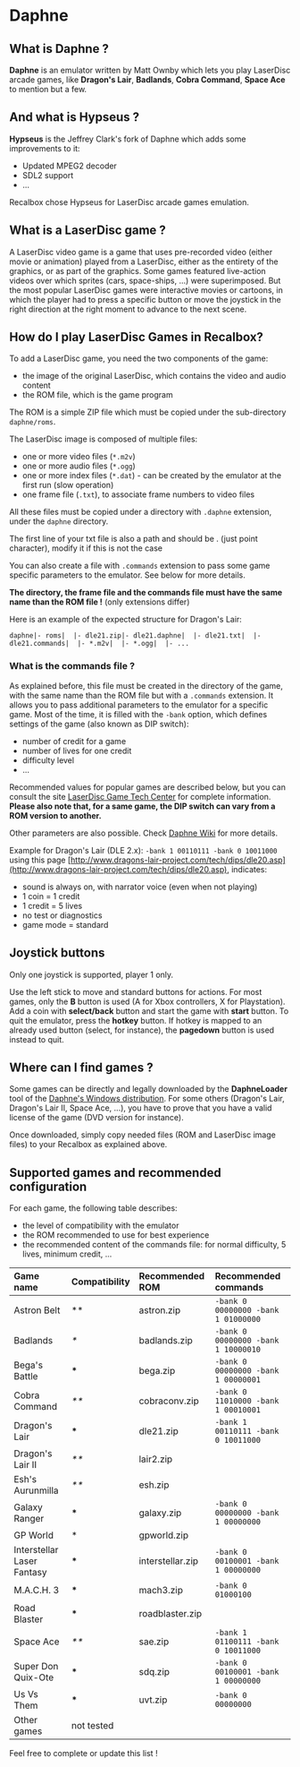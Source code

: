 # Daphne

## What is Daphne ? <a id="what-is-daphne"></a>

**Daphne** is an emulator written by Matt Ownby which lets you play LaserDisc arcade games, like **Dragon's Lair**, **Badlands**, **Cobra Command**, **Space Ace** to mention but a few.

## And what is Hypseus ? <a id="and-what-is-hypseus"></a>

**Hypseus** is the Jeffrey Clark's fork of Daphne which adds some improvements to it:

* Updated MPEG2 decoder
* SDL2 support
* ...

Recalbox chose Hypseus for LaserDisc arcade games emulation.

## What is a LaserDisc game ? <a id="what-is-a-laserdisc-game"></a>

A LaserDisc video game is a game that uses pre-recorded video \(either movie or animation\) played from a LaserDisc, either as the entirety of the graphics, or as part of the graphics. Some games featured live-action videos over which sprites \(cars, space-ships, ...\) were superimposed. But the most popular LaserDisc games were interactive movies or cartoons, in which the player had to press a specific button or move the joystick in the right direction at the right moment to advance to the next scene.

## How do I play LaserDisc Games in Recalbox? <a id="how-do-i-play-laserdisc-games-in-recalbox"></a>

To add a LaserDisc game, you need the two components of the game:

* the image of the original LaserDisc, which contains the video and audio content
* the ROM file, which is the game program

The ROM is a simple ZIP file which must be copied under the sub-directory `daphne/roms`.

The LaserDisc image is composed of multiple files:

* one or more video files \(`*.m2v`\)
* one or more audio files \(`*.ogg`\)
* one or more index files \(`*.dat`\) - can be created by the emulator at the first run \(slow operation\)
* one frame file \(`.txt`\), to associate frame numbers to video files

All these files must be copied under a directory with `.daphne` extension, under the `daphne` directory.

The first line of your txt file is also a path and should be . \(just point character\), modify it if this is not the case

You can also create a file with `.commands` extension to pass some game specific parameters to the emulator. See below for more details.

**The directory, the frame file and the commands file must have the same name than the ROM file !** \(only extensions differ\)

Here is an example of the expected structure for Dragon's Lair:

```text
daphne|- roms|  |- dle21.zip|- dle21.daphne|  |- dle21.txt|  |- dle21.commands|  |- *.m2v|  |- *.ogg|  |- ...
```

### What is the commands file ? <a id="what-is-the-commands-file"></a>

As explained before, this file must be created in the directory of the game, with the same name than the ROM file but with a `.commands` extension. It allows you to pass additional parameters to the emulator for a specific game. Most of the time, it is filled with the `-bank` option, which defines settings of the game \(also known as DIP switch\):

* number of credit for a game
* number of lives for one credit
* difficulty level
* ...

Recommended values for popular games are described below, but you can consult the site [LaserDisc Game Tech Center](http://www.dragons-lair-project.com/tech/%3E) for complete information. **Please also note that, for a same game, the DIP switch can vary from a ROM version to another.**

Other parameters are also possible. Check [Daphne Wiki](http://www.daphne-emu.com/mediawiki/index.php/CmdLine%3E) for more details.

Example for Dragon's Lair \(DLE 2.x\): `-bank 1 00110111 -bank 0 10011000` using this page [http://www.dragons-lair-project.com/tech/dips/dle20.asp](http://www.dragons-lair-project.com/tech/dips/dle20.asp), indicates:

* sound is always on, with narrator voice \(even when not playing\)
* 1 coin = 1 credit
* 1 credit = 5 lives
* no test or diagnostics
* game mode = standard

## Joystick buttons <a id="joystick-buttons"></a>

Only one joystick is supported, player 1 only.

Use the left stick to move and standard buttons for actions. For most games, only the **B** button is used \(A for Xbox controllers, X for Playstation\). Add a coin with **select/back** button and start the game with **start** button. To quit the emulator, press the **hotkey** button. If hotkey is mapped to an already used button \(select, for instance\), the **pagedown** button is used instead to quit.

## Where can I find games ? <a id="where-can-i-find-games"></a>

Some games can be directly and legally downloaded by the **DaphneLoader** tool of the [Daphne's Windows distribution](http://www.daphne-emu.com/site3/index_hi.php%3E). For some others \(Dragon's Lair, Dragon's Lair II, Space Ace, ...\), you have to prove that you have a valid license of the game \(DVD version for instance\).

Once downloaded, simply copy needed files \(ROM and LaserDisc image files\) to your Recalbox as explained above.

## Supported games and recommended configuration <a id="supported-games-and-recommended-configuration"></a>

For each game, the following table describes:

* the level of compatibility with the emulator
* the ROM recommended to use for best experience
* the recommended content of the commands file: for normal difficulty, 5 lives, minimum credit, ...

| Game name | Compatibility | Recommended ROM | Recommended commands |
| :--- | :--- | :--- | :--- |
| Astron Belt | \*\* | astron.zip | `-bank 0 00000000 -bank 1 01000000` |
| Badlands | _\*_ | badlands.zip | `-bank 0 00000000 -bank 1 10000010` |
| Bega's Battle | **\*** | bega.zip | `-bank 0 00000000 -bank 1 00000001` |
| Cobra Command | _\*\*_ | cobraconv.zip | `-bank 0 11010000 -bank 1 00010001` |
| Dragon's Lair | **\*** | dle21.zip | `-bank 1 00110111 -bank 0 10011000` |
| Dragon's Lair II | _\*\*_ | lair2.zip | ​ |
| Esh's Aurunmilla | _\*\*_ | esh.zip | ​ |
| Galaxy Ranger | **\*** | galaxy.zip | `-bank 0 00000000 -bank 1 00000000` |
| GP World | \* | gpworld.zip | ​ |
| Interstellar Laser Fantasy | **\*** | interstellar.zip | `-bank 0 00100001 -bank 1 00000000` |
| M.A.C.H. 3 | **\*** | mach3.zip | `-bank 0 01000100` |
| Road Blaster | **\*** | roadblaster.zip | ​ |
| Space Ace | _\*\*_ | sae.zip | `-bank 1 01100111 -bank 0 10011000` |
| Super Don Quix-Ote | **\*** | sdq.zip | `-bank 0 00100001 -bank 1 00000000` |
| Us Vs Them | **\*** | uvt.zip | `-bank 0 00000000` |
| Other games | not tested | ​ | ​ |

Feel free to complete or update this list !

